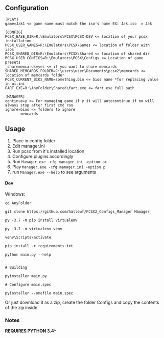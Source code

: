 ## Configuration
```
[PLAY]
game=Jak1 <= game name must match the iso's name EX: Jak.iso  = Jak

[CONFIG]
PCSX_BASE_DIR=R:\Emulators\PCSX\PCSX-DEV <= location of your pcsx installation
PCSX_USER_GAMES=R:\Emulators\PCSX\Games <= location of folder with isos
PCSX_SHARED_DIR=R:\Emulators\PCSX\Shared <= location of shared dir
PCSX_USER_CONFIGS=R:\Emulators\PCSX\Configs <= Location of game presets
_sharememcards=yes <= if you want to share memcards
SHARED_MEMCARDS_FOLDER=C:\users\user\Documents\pcsx2\memcards <= location of memcards folder
PCSX_CURRENT_BIOS_NAME=something.bin <= bios name *for replacing value in ui.ini
FART_EXE=R:\AnyFolder\Shared\fart.exe <= fart.exe full path

[MANAGER]
continue=y <= For managing game if y it will autocontinue if no will always stop after first cmd ran
ignore=bios <= folders to ignore
       memcards
```

## Usage

1. Place in config folder
2. Edit manager.ini
3. Run pcsx from it's installed location
4. Configure plugins accordingly
5. Run `Manager.exe -cfg manager.ini -option ac`
6. Play `Manager.exe -cfg manager.ini -option p`
3. run `Manager.exe --help` to see arguments

#### Dev
Windows:

```
cd AnyFolder

git clone https://github.com/hallowf/PCSX2_Configs_Manager Manager

py -3.7 -m pip install virtualenv

py -3.7 -m virtualenv venv

venv\Scripts\activate

pip install -r requirements.txt

python main.py --help


# Building

pyinstaller main.py

# Configure main.spec

pyinstaller --onefile main.spec

```

Or just download it as a zip, create the folder Configs and copy the contents of the zip inside



### Notes
**REQUIRES PYTHON 3.4^**

